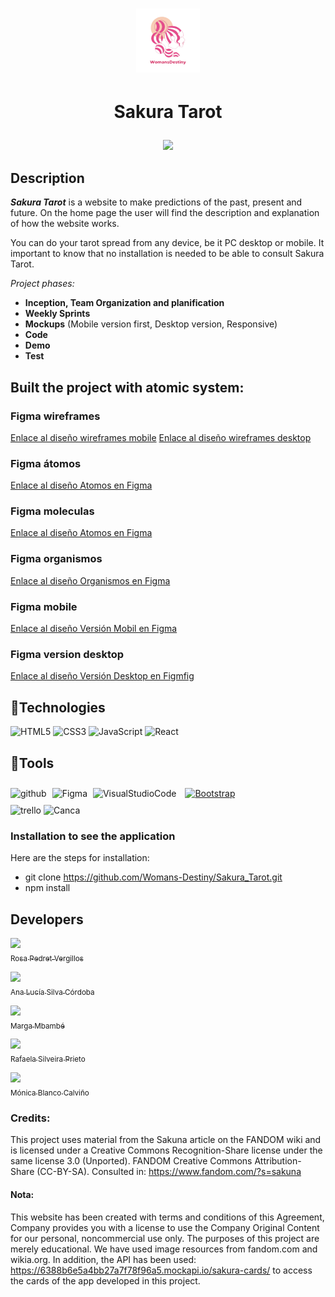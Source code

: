 # <p align="center"><img src="app/src/assets/womansDestiny.png"></img></p>

# <p align="center">Sakura Tarot
  <p align="center">
   <img src="https://img.shields.io/badge/STATUS-EN%20DESAROLLO-green">
   </p>
</p>


## Description

 ***Sakura Tarot*** is a website to make predictions of the past, present and future. On the home page the user will find the description and explanation of how the website works.

You can do your tarot spread from any device, be it PC desktop or mobile. It important to know that no installation is needed to be able to consult Sakura Tarot.

_Project phases:_

  -  **Inception, Team Organization and planification**
  - **Weekly Sprints**
  - **Mockups**  (Mobile version first, Desktop version, Responsive)
  - **Code**
  - **Demo**
  - **Test**

## Built the project with atomic system: 
### Figma wireframes
[Enlace al diseño wireframes mobile](app/src/assets/wireframeMobil.png)
[Enlace al diseño wireframes desktop](app/src/assetsfigmaDewireframeDesktop.png)
### Figma átomos
[Enlace al diseño Atomos en Figma](app/src/assets/atomos.png)
### Figma moleculas
[Enlace al diseño Atomos en Figma](app/src/assets/moleculas.png)
### Figma organismos
[Enlace al diseño Organismos en Figma](app/src/assets/organismos.png)
### Figma mobile
[Enlace al diseño Versión Mobil en Figma](app/src/assets/figmaMobile.png)
### Figma version desktop
[Enlace al diseño Versión Desktop en Figmfig](app/src/assets/figmaDesktop.png)


## :hammer:Technologies 

<div align=""> 
<img src="https://profilinator.rishav.dev/skills-assets/html5-original-wordmark.svg" alt="HTML5" height="50" />  
<img src="https://profilinator.rishav.dev/skills-assets/css3-original-wordmark.svg" alt="CSS3" height="50" />  
<img src="https://profilinator.rishav.dev/skills-assets/javascript-original.svg" alt="JavaScript" height="50" />
<img src="https://profilinator.rishav.dev/skills-assets/react-original-wordmark.svg" alt="React" height="50" />  
</div>

  
## :hammer:Tools

<div align="">  
<img src="https://cdn-icons-png.flaticon.com/512/25/25231.png" alt="github" width="50" heigth="50"/>
<img style="margin: 5px" src="https://profilinator.rishav.dev/skills-assets/figma-icon.svg" alt="Figma" height="50" />
<img src="https://upload.wikimedia.org/wikipedia/commons/thumb/9/9a/Visual_Studio_Code_1.35_icon.svg/512px-Visual_Studio_Code_1.35_icon.svg.png" alt="VisualStudioCode" height="50" />
<a href="https://getbootstrap.com/docs/3.4/javascript/" target="_blank"><img style="margin: 10px" src="https://profilinator.rishav.dev/skills-assets/bootstrap-plain.svg" alt="Bootstrap" height="50" /></a>  
</div>
<img src="https://w7.pngwing.com/pngs/115/721/png-transparent-trello-social-icons-icon.png" alt="trello" width="50" heigth="50"/>
 <img src="https://1000marcas.net/wp-content/uploads/2020/01/logo-Canva.png" alt="Canca" width="60" heigth="60"/>

### Installation to see the application
Here are the steps for installation:

- git clone https://github.com/Womans-Destiny/Sakura_Tarot.git
- npm install

## Developers

  [<img src="https://avatars.githubusercontent.com/u/131767553?v=4" width=115><br><sub>Rosa Pedret Vergillos</sub>](https://github.com/Rosapedret2)

 [<img src="https://avatars.githubusercontent.com/u/131855670?v=4" width=115><br><sub>Ana Lucía Silva Córdoba</sub>](https://github.com/alusilco)

  [<img src="https://avatars.githubusercontent.com/u/000?v=4" width=115><br><sub>Marga Mbambé</sub>]([https://github.com/marga]) 

   [<img src="https://avatars.githubusercontent.com/u/125391542?v=4" width=115><br><sub>Rafaela Silveira Prieto </sub>](https://github.com/todaunabossa)


  [<img src="https://avatars.githubusercontent.com/u/107352744?v=4" width=115><br><sub>Mónica Blanco Calviño</sub>](https://github.com/mgblanco10)



### Credits:
  This project uses material from the Sakuna article on the FANDOM wiki and is licensed under a Creative Commons Recognition-Share license under the same license 3.0 (Unported). FANDOM Creative Commons Attribution-Share (CC-BY-SA). Consulted in: https://www.fandom.com/?s=sakuna


#### Nota:
 This website has been created with terms and conditions of this Agreement, Company provides you with a license to use the Company Original Content for our personal, noncommercial use only. The purposes of this project are merely educational. We have used image resources from fandom.com and wikia.org. In addition, the API has been used: https://6388b6e5a4bb27a7f78f96a5.mockapi.io/sakura-cards/ to access the cards of the app developed in this project.
